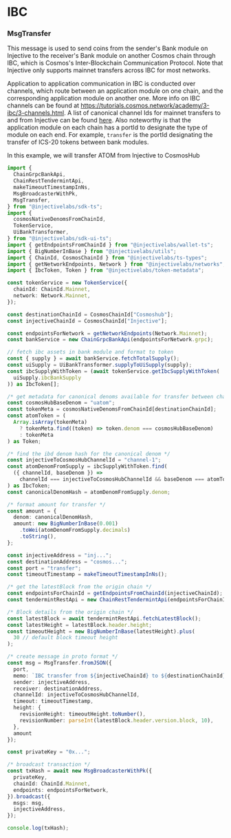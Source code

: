 # IBC

### MsgTransfer

This message is used to send coins from the sender's Bank module on Injective to the receiver's Bank module on another Cosmos chain through IBC, which is Cosmos's Inter-Blockchain Communication Protocol. Note that Injective only supports mainnet transfers across IBC for most networks.

Application to application communication in IBC is conducted over channels, which route between an application module on one chain, and the corresponding application module on another one. More info on IBC channels can be found at https://tutorials.cosmos.network/academy/3-ibc/3-channels.html. A list of canonical channel Ids for mainnet transfers to and from Injective can be found [here](https://github.com/InjectiveLabs/injective-ts/blob/master/packages/token-metadata/src/ibc/canonicalChannelsToChainMap.ts). Also noteworthy is that the application module on each chain has a portId to designate the type of module on each end. For example, `transfer` is the portId designating the transfer of ICS-20 tokens between bank modules.

In this example, we will transfer ATOM from Injective to CosmosHub

```ts
import {
  ChainGrpcBankApi,
  ChainRestTendermintApi,
  makeTimeoutTimestampInNs,
  MsgBroadcasterWithPk,
  MsgTransfer,
} from "@injectivelabs/sdk-ts";
import {
  cosmosNativeDenomsFromChainId,
  TokenService,
  UiBankTransformer,
} from "@injectivelabs/sdk-ui-ts";
import { getEndpointsFromChainId } from "@injectivelabs/wallet-ts";
import { BigNumberInBase } from "@injectivelabs/utils";
import { ChainId, CosmosChainId } from "@injectivelabs/ts-types";
import { getNetworkEndpoints, Network } from "@injectivelabs/networks";
import { IbcToken, Token } from "@injectivelabs/token-metadata";

const tokenService = new TokenService({
  chainId: ChainId.Mainnet,
  network: Network.Mainnet,
});

const destinationChainId = CosmosChainId["Cosmoshub"];
const injectiveChainId = CosmosChainId["Injective"];

const endpointsForNetwork = getNetworkEndpoints(Network.Mainnet);
const bankService = new ChainGrpcBankApi(endpointsForNetwork.grpc);

// fetch ibc assets in bank module and format to token
const { supply } = await bankService.fetchTotalSupply();
const uiSupply = UiBankTransformer.supplyToUiSupply(supply);
const ibcSupplyWithToken = (await tokenService.getIbcSupplyWithToken(
  uiSupply.ibcBankSupply
)) as IbcToken[];

/* get metadata for canonical denoms available for transfer between chains */
const cosmosHubBaseDenom = "uatom";
const tokenMeta = cosmosNativeDenomsFromChainId[destinationChainId];
const atomToken = (
  Array.isArray(tokenMeta)
    ? tokenMeta.find((token) => token.denom === cosmosHubBaseDenom)
    : tokenMeta
) as Token;

/* find the ibd denom hash for the canonical denom */
const injectiveToCosmosHubChannelId = "channel-1";
const atomDenomFromSupply = ibcSupplyWithToken.find(
  ({ channelId, baseDenom }) =>
    channelId === injectiveToCosmosHubChannelId && baseDenom === atomToken.denom
) as IbcToken;
const canonicalDenomHash = atomDenomFromSupply.denom;

/* format amount for transfer */
const amount = {
  denom: canonicalDenomHash,
  amount: new BigNumberInBase(0.001)
    .toWei(atomDenomFromSupply.decimals)
    .toString(),
};

const injectiveAddress = "inj...";
const destinationAddress = "cosmos...";
const port = "transfer";
const timeoutTimestamp = makeTimeoutTimestampInNs();

/* get the latestBlock from the origin chain */
const endpointsForChainId = getEndpointsFromChainId(injectiveChainId);
const tendermintRestApi = new ChainRestTendermintApi(endpointsForChainId.rest);

/* Block details from the origin chain */
const latestBlock = await tendermintRestApi.fetchLatestBlock();
const latestHeight = latestBlock.header.height;
const timeoutHeight = new BigNumberInBase(latestHeight).plus(
  30 // default block timeout height
);

/* create message in proto format */
const msg = MsgTransfer.fromJSON({
  port,
  memo: `IBC transfer from ${injectiveChainId} to ${destinationChainId}`,
  sender: injectiveAddress,
  receiver: destinationAddress,
  channelId: injectiveToCosmosHubChannelId,
  timeout: timeoutTimestamp,
  height: {
    revisionHeight: timeoutHeight.toNumber(),
    revisionNumber: parseInt(latestBlock.header.version.block, 10),
  },
  amount
});

const privateKey = "0x...";

/* broadcast transaction */
const txHash = await new MsgBroadcasterWithPk({
  privateKey,
  chainId: ChainId.Mainnet,
  endpoints: endpointsForNetwork,
}).broadcast({
  msgs: msg,
  injectiveAddress,
});

console.log(txHash);
```
